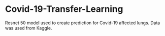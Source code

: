 # Covid-19-Transfer-Learning
Resnet 50 model used to create prediction for Covid-19 affected lungs. Data was used from Kaggle.
